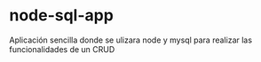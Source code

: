 # node-sql-app
Aplicación sencilla donde se ulizara node y mysql para realizar las funcionalidades de un CRUD
